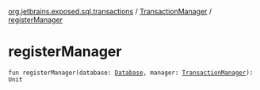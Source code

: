 [org.jetbrains.exposed.sql.transactions](../index.md) / [TransactionManager](index.md) / [registerManager](.)

# registerManager

`fun registerManager(database: `[`Database`](../../org.jetbrains.exposed.sql/-database/index.md)`, manager: `[`TransactionManager`](index.md)`): Unit`